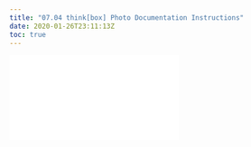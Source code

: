 ```yaml
---
title: "07.04 think[box] Photo Documentation Instructions"
date: 2020-01-26T23:11:13Z
toc: true
---
```


![Link to included file content](../../../../photography/thinkbox-photo-documentation-instructions.md)
